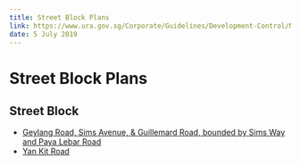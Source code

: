 ```yaml
---
title: Street Block Plans
link: https://www.ura.gov.sg/Corporate/Guidelines/Development-Control/Non-Residential/SR/Street-Block-Plans
date: 5 July 2019
---
```


# Street Block Plans

## Street Block
- [Geylang Road, Sims Avenue, & Guillemard Road, bounded by Sims Way and Paya Lebar Road](https://www.ura.gov.sg/-/media/Corporate/Guidelines/Development-control/Street-Block-Plans/GUDG.pdf)
- [Yan Kit Road](https://www.ura.gov.sg/-/media/Corporate/Guidelines/Development-control/Street-Block-Plans/Yan-Kit-Road.pdf)


